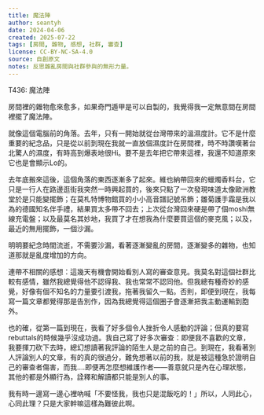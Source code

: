 ```yaml
---
title: 魔法陣
author: seantyh
date: 2024-04-06
created: 2025-07-22
tags: [房間, 雜物, 感想, 社群, 審查]
license: CC-BY-NC-SA-4.0
source: 自創原文
notes: 反思雜亂房間與社群參與的無形力量。
---
```

T436: 魔法陣

房間裡的雜物愈來愈多，如果奇門遁甲是可以自製的，我覺得我一定無意間在房間裡擺了魔法陣。

就像這個電腦前的角落。去年，只有一開始就從台灣帶來的溫濕度計。它不是什麼重要的紀念品，只是從以前到現在我就一直放個濕度計在房間裡，時不時讚嘆著台北驚人的濕度，有時高到爆表地很Hi。要不是去年把它帶來這裡，我還不知道原來它也是會顯示Lo的。

去年底搬來這後，這個角落的東西逐漸多了起來。維也納帶回來的蠟燭香料台，它只是一行人在路邊逛街我突然一時興起買的，後來只點了一次發現味道太像歐洲教堂於是只能變擺飾；在莫札特博物館買的小小高音譜記號吊飾；雛菊護手霜是我以為的德國知名伴手禮，結果買太多帶不回去；上次從台灣回來硬是帶了個moshi無線充電盤；以及最莫名其妙地，我買了才在想我為什麼要買這個的麥克風；以及，最近的無用擺飾，一個沙漏。

明明要紀念時間流逝，不需要沙漏，看著逐漸變亂的房間，逐漸變多的雜物，也知道那就是亂度增加的方向。

連帶不相關的感想：這幾天有機會開始看別人寫的審查意見。我莫名對這個社群比較有感情，雖然我總覺得他不認得我、我也常常不認同他。但我總有種奇妙的感覺，好像有個不知名的力量要引渡我，拖著我留久一點。否則，即便到現在，我每寫一篇文章都覺得那是告別作，因為我總覺得這個圈子會逐漸把我主動運輸到胞外。

也的確，從第一篇到現在，我看了好多個令人挫折令人感動的評論；但真的要寫rebuttals的時候幾乎沒成功過。我自己寫了好多次審查：即便我不喜歡的文章，我要揮刀砍下去時，總幻想讀著我評論的陌生人是之前的自己。到現在，我看著別人評論別人的文章，有的真的很過分，難免想著以前的我，就是被這種急於證明自己的審查者傷害，而我....即便再怎麼想維護作者——善意就只是內在心理狀態，其他的都是外顯行為，詮釋和解讀都只能是別人的事。

我有時一邊寫一邊心裡吶喊「不要怪我，我也只是混飯吃的！」所以，人同此心，心同此理？只是大家幹嘛這樣為難彼此啊。